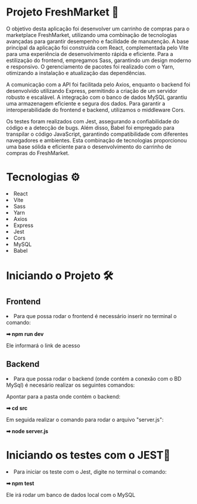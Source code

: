 <h1>Projeto FreshMarket 🛒</h1>
<p>O objetivo desta aplicação foi desenvolver um carrinho de compras para o marketplace FreshMarket, utilizando uma combinação de tecnologias avançadas para garantir desempenho e facilidade de manutenção. A base principal da aplicação foi construída com React, complementada pelo Vite para uma experiência de desenvolvimento rápida e eficiente. Para a estilização do frontend, empregamos Sass, garantindo um design moderno e responsivo. O gerenciamento de pacotes foi realizado com o Yarn, otimizando a instalação e atualização das dependências.

A comunicação com a API foi facilitada pelo Axios, enquanto o backend foi desenvolvido utilizando Express, permitindo a criação de um servidor robusto e escalável. A integração com o banco de dados MySQL garantiu uma armazenagem eficiente e segura dos dados. Para garantir a interoperabilidade do frontend e backend, utilizamos o middleware Cors.

Os testes foram realizados com Jest, assegurando a confiabilidade do código e a detecção de bugs. Além disso, Babel foi empregado para transpilar o código JavaScript, garantindo compatibilidade com diferentes navegadores e ambientes. Esta combinação de tecnologias proporcionou uma base sólida e eficiente para o desenvolvimento do carrinho de compras do FreshMarket.</p>

<h1>Tecnologias ⚙️</h1>
<li>React</li>
<li>Vite</li>
<li>Sass</li>
<li>Yarn</li>
<li>Axios</li>
<li>Express</li>
<li>Jest</li>
<li>Cors</li>
<li>MySQL</li>
<li>Babel</li>

<h1>Iniciando o Projeto 🛠️</h1>
<h2>Frontend</h2>
<li>Para que possa rodar o frontend é necessário inserir no terminal o comando:</li>
<p><strong>➡︎ npm run dev</strong></p>
<p>Ele informará o link de acesso</p>

<h2>Backend</h2>
<li>Para que possa rodar o backend (onde contém a conexão com o BD MySql) é necesário realizar os seguintes comandos:</li>
<p>Apontar para a pasta onde contém o backend:</p>
<p><strong>➡︎ cd src</strong></p>
<p>Em seguida realizar o comando para rodar o arquivo "server.js":</p>
<p><strong>➡︎ node server.js</strong></p>

<h1>Iniciando os testes com o JEST🧪</h1>
<li>Para iniciar os teste com o Jest, digite no terminal o comando:</li>
<p><strong>➡︎ npm test</strong></p>
<p>Ele irá rodar um banco de dados local com o MySQL</p>
